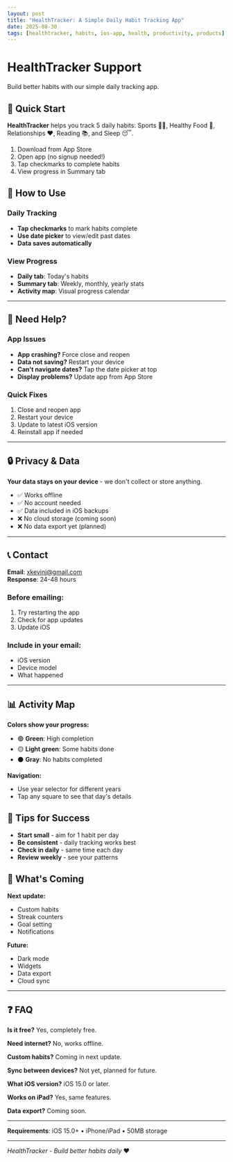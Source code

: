 ```yaml
---
layout: post
title: "HealthTracker: A Simple Daily Habit Tracking App"
date: 2025-08-30
tags: [healthtracker, habits, ios-app, health, productivity, products]
---
```


# HealthTracker Support

Build better habits with our simple daily tracking app.

## 📱 Quick Start

**HealthTracker** helps you track 5 daily habits: Sports 🏃‍♂️, Healthy Food 🥗, Relationships ❤️, Reading 📚, and Sleep 😴.

1. Download from App Store
2. Open app (no signup needed!)
3. Tap checkmarks to complete habits
4. View progress in Summary tab

## 🎯 How to Use

### Daily Tracking
- **Tap checkmarks** to mark habits complete
- **Use date picker** to view/edit past dates
- **Data saves automatically**

### View Progress
- **Daily tab**: Today's habits
- **Summary tab**: Weekly, monthly, yearly stats
- **Activity map**: Visual progress calendar

---

## 🔧 Need Help?

### App Issues
- **App crashing?** Force close and reopen
- **Data not saving?** Restart your device
- **Can't navigate dates?** Tap the date picker at top
- **Display problems?** Update app from App Store

### Quick Fixes
1. Close and reopen app
2. Restart your device
3. Update to latest iOS version
4. Reinstall app if needed

---

## 🔒 Privacy & Data

**Your data stays on your device** - we don't collect or store anything.

- ✅ Works offline
- ✅ No account needed
- ✅ Data included in iOS backups
- ❌ No cloud storage (coming soon)
- ❌ No data export yet (planned)

---

## 📞 Contact

**Email**: xkevinj@gmail.com  
**Response**: 24-48 hours

### Before emailing:
1. Try restarting the app
2. Check for app updates
3. Update iOS

### Include in your email:
- iOS version
- Device model  
- What happened

---

## 📊 Activity Map

**Colors show your progress:**
- 🟢 **Green**: High completion  
- 🟡 **Light green**: Some habits done
- ⚫ **Gray**: No habits completed

**Navigation:**
- Use year selector for different years
- Tap any square to see that day's details

## 🚀 Tips for Success

- **Start small** - aim for 1 habit per day
- **Be consistent** - daily tracking works best  
- **Check in daily** - same time each day
- **Review weekly** - see your patterns

## 🔄 What's Coming

**Next update:**
- Custom habits
- Streak counters
- Goal setting
- Notifications

**Future:**
- Dark mode
- Widgets  
- Data export
- Cloud sync

---

## ❓ FAQ

**Is it free?** Yes, completely free.

**Need internet?** No, works offline.

**Custom habits?** Coming in next update.

**Sync between devices?** Not yet, planned for future.

**What iOS version?** iOS 15.0 or later.

**Works on iPad?** Yes, same features.

**Data export?** Coming soon.

---

**Requirements**: iOS 15.0+ • iPhone/iPad • 50MB storage

---

*HealthTracker - Build better habits daily* ❤️